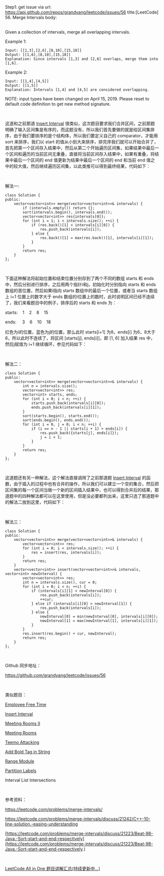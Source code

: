 Step1: get issue via url: https://api.github.com/repos/grandyang/leetcode/issues/56 
 title:[LeetCode] 56. Merge Intervals 
 body:  
  

Given a collection of intervals, merge all overlapping intervals.

Example 1:
    
    
    Input: [[1,3],[2,6],[8,10],[15,18]]
    Output: [[1,6],[8,10],[15,18]]
    Explanation: Since intervals [1,3] and [2,6] overlaps, merge them into [1,6].
    

Example 2:
    
    
    Input: [[1,4],[4,5]]
    Output: [[1,5]]
    Explanation: Intervals [1,4] and [4,5] are considered overlapping.

NOTE: input types have been changed on April 15, 2019. Please reset to default code definition to get new method signature.

 

这道和之前那道 [Insert Interval](http://www.cnblogs.com/grandyang/p/4367569.html) 很类似，这次题目要求我们合并区间，之前那题明确了输入区间集是有序的，而这题没有，所以我们首先要做的就是给区间集排序，由于我们要排序的是个结构体，所以我们要定义自己的 comparator，才能用 sort 来排序，我们以 start 的值从小到大来排序，排完序我们就可以开始合并了，首先把第一个区间存入结果中，然后从第二个开始遍历区间集，如果结果中最后一个区间和遍历的当前区间无重叠，直接将当前区间存入结果中，如果有重叠，将结果中最后一个区间的 end 值更新为结果中最后一个区间的 end 和当前 end 值之中的较大值，然后继续遍历区间集，以此类推可以得到最终结果，代码如下：

 

解法一:
    
    
    class Solution {
    public:
        vector<vector<int>> merge(vector<vector<int>>& intervals) {
            if (intervals.empty()) return {};
            sort(intervals.begin(), intervals.end());
            vector<vector<int>> res{intervals[0]};
            for (int i = 1; i < intervals.size(); ++i) {
                if (res.back()[1] < intervals[i][0]) {
                    res.push_back(intervals[i]);
                } else {
                    res.back()[1] = max(res.back()[1], intervals[i][1]);
                }
            }   
            return res;
        }
    };

 

下面这种解法将起始位置和结束位置分别存到了两个不同的数组 starts 和 ends 中，然后分别进行排序，之后用两个指针i和j，初始化时分别指向 starts 和 ends 数组的首位置，然后如果i指向 starts 数组中的最后一个位置，或者当 starts 数组上 i+1 位置上的数字大于 ends 数组的i位置上的数时，此时说明区间已经不连续了，我们来看题目中的例子，排序后的 starts 和 ends 为：

starts:    1    2    8    15

ends:     3    6    10    18

红色为i的位置，蓝色为j的位置，那么此时 starts[i+1] 为8，ends[i] 为6，8大于6，所以此时不连续了，将区间 [starts[j], ends[i]]，即 [1, 6] 加入结果 res 中，然后j赋值为 i+1 继续循环，参见代码如下：

 

解法二：
    
    
    class Solution {
    public:
        vector<vector<int>> merge(vector<vector<int>>& intervals) {
            int n = intervals.size();
            vector<vector<int>> res;
            vector<int> starts, ends;
            for (int i = 0; i < n; ++i) {
                starts.push_back(intervals[i][0]);
                ends.push_back(intervals[i][1]);
            }
            sort(starts.begin(), starts.end());
            sort(ends.begin(), ends.end());
            for (int i = 0, j = 0; i < n; ++i) {
                if (i == n - 1 || starts[i + 1] > ends[i]) {
                    res.push_back({starts[j], ends[i]});
                    j = i + 1;
                }
            } 
            return res;
        }
    };

 

这道题还有另一种解法，这个解法直接调用了之前那道题 [Insert Interval](http://www.cnblogs.com/grandyang/p/4367569.html) 的函数，由于插入的过程中也有合并的操作，所以我们可以建立一个空的集合，然后把区间集的每一个区间当做一个新的区间插入结果中，也可以得到合并后的结果，那道题中的四种解法都可以在这里使用，但是没必要都列出来，这里只选了那道题中的解法二放到这里，代码如下：

 

解法三：
    
    
    class Solution {
    public:
        vector<vector<int>> merge(vector<vector<int>>& intervals) {
            vector<vector<int>> res;
            for (int i = 0; i < intervals.size(); ++i) {
                res = insert(res, intervals[i]);
            }
            return res;
        }
        vector<vector<int>> insert(vector<vector<int>>& intervals, vector<int> newInterval) {
            vector<vector<int>> res;
            int n = intervals.size(), cur = 0;
            for (int i = 0; i < n; ++i) {
                if (intervals[i][1] < newInterval[0]) {
                    res.push_back(intervals[i]);
                    ++cur;
                } else if (intervals[i][0] > newInterval[1]) {
                    res.push_back(intervals[i]);
                } else {
                    newInterval[0] = min(newInterval[0], intervals[i][0]);
                    newInterval[1] = max(newInterval[1], intervals[i][1]);
                }
            }
            res.insert(res.begin() + cur, newInterval);
            return res;
        }
    };

 

Github 同步地址：

<https://github.com/grandyang/leetcode/issues/56>

 

类似题目：

[Employee Free Time](http://www.cnblogs.com/grandyang/p/8552586.html)

[Insert Interval](http://www.cnblogs.com/grandyang/p/4367569.html)

[Meeting Rooms II](http://www.cnblogs.com/grandyang/p/5244720.html)

[Meeting Rooms](http://www.cnblogs.com/grandyang/p/5240774.html)

[Teemo Attacking](http://www.cnblogs.com/grandyang/p/6399408.html)

[Add Bold Tag in String](http://www.cnblogs.com/grandyang/p/7043394.html)

[Range Module](http://www.cnblogs.com/grandyang/p/8586531.html)

[Partition Labels](http://www.cnblogs.com/grandyang/p/8654822.html)

Interval List Intersections

 

参考资料：

<https://leetcode.com/problems/merge-intervals/>

<https://leetcode.com/problems/merge-intervals/discuss/21242/C++-10-line-solution.-easing-understanding>

[https://leetcode.com/problems/merge-intervals/discuss/21223/Beat-98-Java.-Sort-start-and-end-respectively](https://leetcode.com/problems/merge-intervals/discuss/21223/Beat-98-Java.-Sort-start-and-end-respectively.)

 

[LeetCode All in One 题目讲解汇总(持续更新中...)](http://www.cnblogs.com/grandyang/p/4606334.html)
